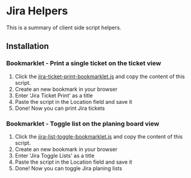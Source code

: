 # Jira Helpers

This is a summary of client side script helpers.

## Installation

### Bookmarklet - Print a single ticket on the ticket view

1. Click the [jira-ticket-print-bookmarklet.js](/xws/jira-ticket-print/raw/master/jira-ticket-print-bookmarklet.js) and copy the content of this script.
2. Create an new bookmark in your browser
3. Enter 'Jira Ticket Print' as a title
4. Paste the script in the Location field and save it
5. Done! Now you can print Jira tickets

### Bookmarklet - Toggle list on the planing board view

1. Click the [jira-list-toggle-bookmarklet.js](/xws/jira-ticket-print/raw/master/jira-list-toggle-bookmarklet.js) and copy the content of this script.
2. Create an new bookmark in your browser
3. Enter 'Jira Toggle Lists' as a title
4. Paste the script in the Location field and save it
5. Done! Now you can toggle Jira planing lists
